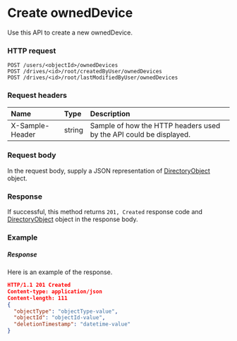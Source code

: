 # Create ownedDevice

Use this API to create a new ownedDevice.
### HTTP request
```http
POST /users/<objectId>/ownedDevices
POST /drives/<id>/root/createdByUser/ownedDevices
POST /drives/<id>/root/lastModifiedByUser/ownedDevices

```
### Request headers
| Name       | Type | Description|
|:---------------|:--------|:----------|
| X-Sample-Header  | string  | Sample of how the HTTP headers used by the API could be displayed.|

### Request body
In the request body, supply a JSON representation of [DirectoryObject](../resources/directoryobject.md) object.


### Response
If successful, this method returns `201, Created` response code and [DirectoryObject](../resources/directoryobject.md) object in the response body.

### Example
##### Response
Here is an example of the response.
```json
HTTP/1.1 201 Created
Content-type: application/json
Content-length: 111
{
  "objectType": "objectType-value",
  "objectId": "objectId-value",
  "deletionTimestamp": "datetime-value"
}
```

<!-- uuid: 199c1ef8-badf-486a-b818-28651c02ea89
2015-10-09 17:14:37 UTC -->